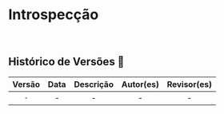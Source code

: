 # Introspecção



<br>

## Histórico de Versões 📅

| Versão | Data | Descrição | Autor(es) | Revisor(es) |
| :-: | :-: | :-: | :-: | :-: |
| `-`  | - | - | - | - |

